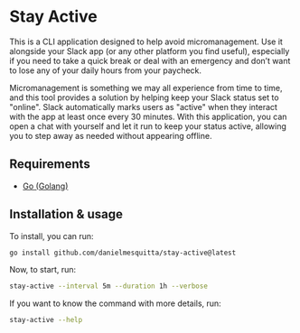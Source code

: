 # Stay Active

This is a CLI application designed to help avoid micromanagement. Use it alongside your Slack app (or any other platform you find useful), especially if you need to take a quick break or deal with an emergency and don’t want to lose any of your daily hours from your paycheck.

Micromanagement is something we may all experience from time to time, and this tool provides a solution by helping keep your Slack status set to "online". Slack automatically marks users as "active" when they interact with the app at least once every 30 minutes. With this application, you can open a chat with yourself and let it run to keep your status active, allowing you to step away as needed without appearing offline.

## Requirements

- [Go (Golang)](https://go.dev/doc/install)

## Installation & usage

To install, you can run:

```bash
go install github.com/danielmesquitta/stay-active@latest
```

Now, to start, run:

```bash
stay-active --interval 5m --duration 1h --verbose
```

If you want to know the command with more details, run:

```bash
stay-active --help
```

